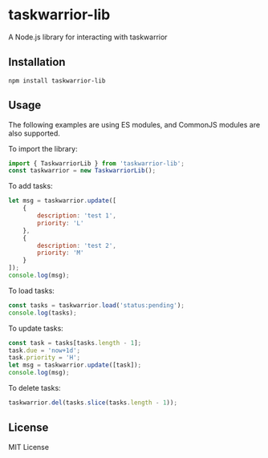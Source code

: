 # taskwarrior-lib

A Node.js library for interacting with taskwarrior

## Installation

```
npm install taskwarrior-lib
```

## Usage

The following examples are using ES modules,
and CommonJS modules are also supported.

To import the library:

```js
import { TaskwarriorLib } from 'taskwarrior-lib';
const taskwarrior = new TaskwarriorLib();
```

To add tasks:

```js
let msg = taskwarrior.update([
	{
		description: 'test 1',
		priority: 'L'
	},
	{
		description: 'test 2',
		priority: 'M'
	}
]);
console.log(msg);
```

To load tasks:

```js
const tasks = taskwarrior.load('status:pending');
console.log(tasks);
```

To update tasks:

```js
const task = tasks[tasks.length - 1];
task.due = 'now+1d';
task.priority = 'H';
let msg = taskwarrior.update([task]);
console.log(msg);
```

To delete tasks:

```js
taskwarrior.del(tasks.slice(tasks.length - 1));
```

## License

MIT License
